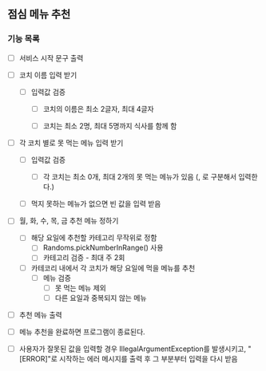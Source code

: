 ## 점심 메뉴 추천

### 기능 목록

- [ ] 서비스 시작 문구 출력


- [ ] 코치 이름 입력 받기
    - [ ] 입력값 검증
        - [ ] 코치의 이름은 최소 2글자, 최대 4글자
        - [ ] 코치는 최소 2명, 최대 5명까지 식사를 함께 함


- [ ] 각 코치 별로 못 먹는 메뉴 입력 받기
    - [ ] 입력값 검증
        - [ ] 각 코치는 최소 0개, 최대 2개의 못 먹는 메뉴가 있음 (, 로 구분해서 입력한다.)
    - [ ] 먹지 못하는 메뉴가 없으면 빈 값을 입력 받음
      

- [ ] 월, 화, 수, 목, 금 추천 메뉴 정하기
    - [ ] 해당 요일에 추천할 카테고리 무작위로 정함
        - [ ] Randoms.pickNumberInRange() 사용
        - [ ] 카테고리 검증 - 최대 주 2회
    - [ ] 카테코리 내에서 각 코치가 해당 요일에 먹을 메뉴를 추천
        - [ ] 메뉴 검증
            - [ ] 못 먹는 메뉴 제외
            - [ ] 다른 요일과 중복되지 않는 메뉴

- [ ] 추천 메뉴 출력

    
- [ ] 메뉴 추천을 완료하면 프로그램이 종료된다.


- [ ] 사용자가 잘못된 값을 입력할 경우 IllegalArgumentException를 발생시키고,
        "[ERROR]"로 시작하는 에러 메시지를 출력 후 그 부분부터 입력을 다시 받음